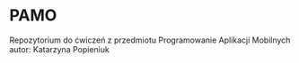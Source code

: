 # PAMO
Repozytorium do ćwiczeń z przedmiotu Programowanie Aplikacji Mobilnych 
autor: Katarzyna Popieniuk